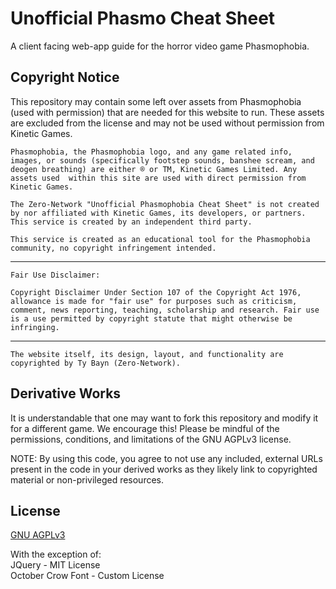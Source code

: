 # Unofficial Phasmo Cheat Sheet

A client facing web-app guide for the horror video game Phasmophobia.

## Copyright Notice

This repository may contain some left over assets from Phasmophobia (used with permission) that are needed for this website to run. These assets are excluded from the license and may not be used without permission from Kinetic Games. 

`Phasmophobia, the Phasmophobia logo, and any game related info, images, or sounds (specifically footstep sounds, banshee scream, and deogen breathing) are either ® or TM, Kinetic Games Limited. Any assets used  within this site are used with direct permission from Kinetic Games.`

`The Zero-Network "Unofficial Phasmophobia Cheat Sheet" is not created by nor affiliated with Kinetic Games, its developers, or partners. This service is created by an independent third party.`

`This service is created as an educational tool for the Phasmophobia community, no copyright infringement intended.`

---
`Fair Use Disclaimer:`

`Copyright Disclaimer Under Section 107 of the Copyright Act 1976, allowance is made for "fair use" for purposes such as criticism, comment, news reporting, teaching, scholarship and research. Fair use is a use permitted by copyright statute that might otherwise be infringing.`

---
`The website itself, its design, layout, and functionality are copyrighted by Ty Bayn (Zero-Network).`

## Derivative Works

It is understandable that one may want to fork this repository and modify it for a different game. We encourage this! Please be mindful of the permissions, conditions, and limitations of the GNU AGPLv3 license.

NOTE: By using this code, you agree to not use any included, external URLs present in the code in your derived works as they likely link to copyrighted material or non-privileged resources.

## License
[GNU AGPLv3](https://choosealicense.com/licenses/agpl-3.0/)

With the exception of:  
JQuery - MIT License  
October Crow Font - Custom License